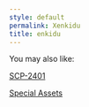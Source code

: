 ```yaml
---
style: default
permalink: Xenkidu
title: enkidu
---
```

You may also like:

[SCP-2401](http://scp-wiki.net/scp-2401)

[Special Assets](http://scp-wiki.net/special-assets)
